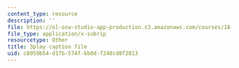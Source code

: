 ```yaml
---
content_type: resource
description: ''
file: https://ol-ocw-studio-app-production.s3.amazonaws.com/courses/18-01sc-single-variable-calculus-fall-2010/c8959b54d17b574fbb0df248cd8f2813_QKXAd2PhZGY.vtt
file_type: application/x-subrip
resourcetype: Other
title: 3play caption file
uid: c8959b54-d17b-574f-bb0d-f248cd8f2813
---
```

